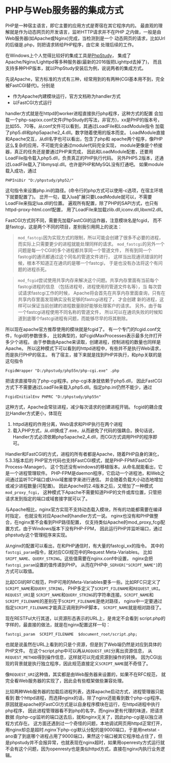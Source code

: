 # PHP与Web服务器的集成方式

PHP是一种宿主语言，即它主要的应用方式是寄宿在其它程序内的。
最直观的理解就是作为动态网页的开发语言，监听HTTP请求并不在PHP
之内做，一般是由Web服务器(如Apache或Nginx)完成，当检测到是一个
动态网页的请求，比如Url的后缀是.php，则把请求转给PHP程序，由它来
处理后续的工作。

在Windows上个人觉得比较好的集成工具是[PhpStudy](http://www.phpstudy.net)，
集成了Apache/Nginx/Lighttpd等多种服务器(最新的2016版把Lighttpd去掉了)，
而且支持多种PHP版本，就以PhpStudy安装后为例，说说两者的集成方式。

先说Apache，官方标准的方式有三种，经常用到的有两种(CGI基本用不到，完全
被FastCGI替代)。分别是

* 作为Apache内建模块运行，官方文档称为handler方式
* 以FastCGI方式运行

handler方式就是在httpd的worker进程直接执行php程序，这种方式的配置
会加载一个php-sapixx.conf文件(PhpStudy的写法，非官方)，xx是PHP的版本号，
比如55、70等。从conf文件可以看到，其通过LoadFile和LoadModule指令
加载了php5.dll和php5apache2_4.dll。数字随着使用的版本而变。
LoadModule直接和Apache交互，从dll名字也可以看出，包含了php和
apache两个程序，像PHP这么复杂的应用，不可能完全通过module代码完全实现，
module更像是个桥接器，真正的任务还是要通过PHP来完成，
因此和LoadModule配套，还要用LoadFile指令载入php5.dll，负责真正的PHP执行代码。
另外PHP5.2版本，还通过LoadFile载入了libmysql.dll。也许是PHP和MySQL没有打通吧。
如果module载入成功，通过

`PHPIniDir "D:/phpstudy/php52/"`

这句指令来设置php.ini的路径。(命令行的php方式可以使用-c选项，在宿主环境下就要配置了)。
岔开一句，载入lua扩展只要LoadModule就可以，不需要LoadFile来指定lua.dll的位置。
遍观所有配置，除了PHP的SAPI方式，也只有httpd-proxy-html.conf配置，
用了LoadFile来加载zlib.dll,iconv.dll,libxml2.dll。

FastCGI方式则不同，需要先加载FastCGI的运作器，注意模块名是fcgid，
而不是fastcgi，这是两个不同的项目，差别我引用网上的说法：
> `mod_fastcgi`因为实现方式的限制，所以可能会创建了很多不必要的进程，
  而实际上只需要更少的进程就能处理同样的请求。
  `mod_fastcgi`的另外一个问题是每一个CGI的多个进程都共享同一个管道文件，
  所有到同一个fastcgi的通讯都通过这个同名的管道文件进行，
  这样当出现通讯错误的时候，根本不知道正在通讯的是哪一个fastcgi，
  于是也没有办法将这个有问题的进程杀死。

> `mod_fcgid`尝试使用共享内存来解决这个问题。共享内存里面有当前每个fastcgi进程的信息
  （包括进程号，进程使用的管道文件名等），当 每次尝试请求fastcgi工作的时候，
  Apache将会首先在共享内存里面查询，只有在共享内存里面发现确实没有足够的fastcgi进程了，
  才会创建 新的进程，这样可以保证当前创建的进程数量刚好能够处理客户的请求。
  另外，由于每一个fastcgi进程使用不同名称的管道文件，
  所以可以在通讯失败的时候知道到底哪个fastcgi进程有问题，而能够尽早的将其剔除。

所以现在apache官方推荐使用的模块就是fcgid了。
有一个专门的fcgid.conf文件，fcgid的参数很多，
比较典型的，如FcgidMaxProcesses表示最多允许打开多少个进程。
由于参数由Apache来读取，创建进程，控制进程的数量也同样是Apache。
所以这种模式下可以看到的httpd进程中，有些并不是执行Web请求，而是执行PHP的宿主。
有了宿主，接下来就是找到PHP并执行，和php关联的是这句指令

`FcgidWrapper "D:/phpstudy/php55n/php-cgi.exe" .php`

把请求直接导向了php-cgi程序。php-cgi本身就依赖于php5.dll，
因此FastCGI方式下不需要通过LoadFile来载入php5.dll。指定php.ini仍然不能少，通过

`FcgidInitialEnv PHPRC "D:/phpstudy/php55n"`

这种方式，Apache会常驻进程，减少每次请求的创建进程开销。
fcgid的耦合度比Handler方式更小，体现在

1. httpd进程的作用分离，Web请求和PHP执行在两个进程
2. 载入PHP方式，从.dll换成了.exe，从而避免了代码的强耦合。换句话说，
Handler方式必须依赖php5apache2_4.dll，而CGI方式调用PHP的程序即可。

Handler和FastCGI的方式，进程的所有者都是Apache，随着PHP自身的演化，5.3.3版本后的
PHP官方代码也支持FastCGI模式，就是PHP-FPM(FastCGI-Process-Manager)，
这个包还没有windows的移植版本。从命名就能看出，它是一个进程管理软件。
PHP-FPM是daemon程序，它启动一个进程池，和Web之间通过监听TCP端口或Unix域套接字来进行通信。
并会随着负载大小动态地增加或减少进程数量(可配置)。
因此Apache的2.4版本之后，又增加了一种模式`mod_proxy_fcgi`，
这种模式下Apache不需要知道PHP的文件或库位置，只管把请求发到指定的端口或域套接字就可以了。

与Apache相比，nginx官方实现不支持动态载入模块，所有的功能都需要在编译时指定，
也就没有对应Apache的handler方式一说。
nginx也没有和PHP做整合，在nginx里不会看到PHP路径配置，
仅支持类似Apache的mod_proxy_fcgi配置方式，由于Windows版本下没有PHP-FPM，
因此运行PHP并监听端口，通过phpstudy这个管理程序来实现。

从nginx的配置可以看出，在和PHP通信时，有大量的fastcgi_xx的指令。
其中的`fastcgi_param`指令，就对应CGI规范中的Request Meta-Variables。
比如`SRIPT_NAME`、`QUERY_STRING`。这些值需要在nginx.conf中设置，
nginx会把`fastcgi_param`设置的值传递到PHP。
从而在PHP中`_SERVER["SCRIPT_NAME"]`的方式可以取值。

比起CGI的RFC规范，PHP可用的Meta-Variables要多一些。比如RFC只定义了
`SCRIPT_NAME`和`QUERY_STRING`，
PHP多定义了`SCRIPT_FILENAME`和`REQUEST_URI`。`REQUEST_URI`是
`SCRIPT_NAME`和`QUERY_STRING`的字符串连接。`SCRIPT_NAME`和
`SCRIPT_FILENAME`的差别在于`SCRIPT_FILENAME`是绝对路径，
nginx中一定要通过指定`SCRIPT_FILENAME`才能真正调用到PHP脚本，
`SCRIPT_NAME`就是相对路径了。

现在RESTFul大行其道，以资源形态表示的URL上，是肯定不会看到
script.php的字样的，最直接的做法，就是在nginx配置这样一句：

`fastcgi_param  SCRIPT_FILENAME  $document_root/script.php;`

也就是说虽然在URL上看到的只是个资源，但是到了Web端仍然是对应到具体的PHP文件。
在这个script.php中可以再从`REQUEST_URI`分离出资源信息，
从`REQUEST_METHOD`得到操作信息，这样就可以完成资源到操作的转换。
因为CGI出现的背景就是执行独立程序，因此规范直接定义`SCRIPT_NAME`就不奇怪了。

像`REQUEST_URI`这种值，其实都是由Web服务器来设置的，如果不在RFC规范，
就完全看Web服务器的实现了，因此会有些框架做些兼容处理。

比较两种Web服务器的加载后进程列表，选择apache启动方式，进程管理器只能看到
数个httpd进程，而选择nginx的话，除了nginx还能看到数个php-cgi程序。
原因就是apache的FastCGI方式是以自身程序模块在运行，在httpd进程中执行php程序，
因此进程管理器看不到php的名字。而nginx更有代理的味道，把请求数据
向php-cgi监听的端口送去后，就和nginx无关了，因此php-cgi是以独立进程方式存在。
这方面还遇到过一个奇怪的问题，本地调试网页用httpd正常打开，用nginx却总是超时.nginx下php-cgi默认分配的是9000端口，于是用netstat -ano查了到底哪个进程占用了9000端口，果然这个端口被其它程序给占住了，但是phpstudy并不会报异常，也就表现在nginx超时，如果用openresty方式运行就不会有这个问题，因为openresty也是类似httpd方式，直接在nginx内执行业务逻辑。